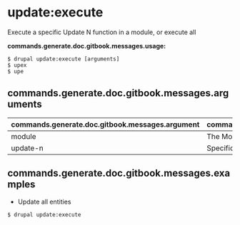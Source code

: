 # update:execute
Execute a specific Update N function in a module, or execute all

**commands.generate.doc.gitbook.messages.usage:**
```
$ drupal update:execute [arguments]
$ upex  
$ upe  
```

## commands.generate.doc.gitbook.messages.arguments
commands.generate.doc.gitbook.messages.argument | commands.generate.doc.gitbook.messages.details
---------|-------------
module | The Module name.
update-n | Specific Update N function to be executed

## commands.generate.doc.gitbook.messages.examples
* Update all entities
```
$ drupal update:execute

```
